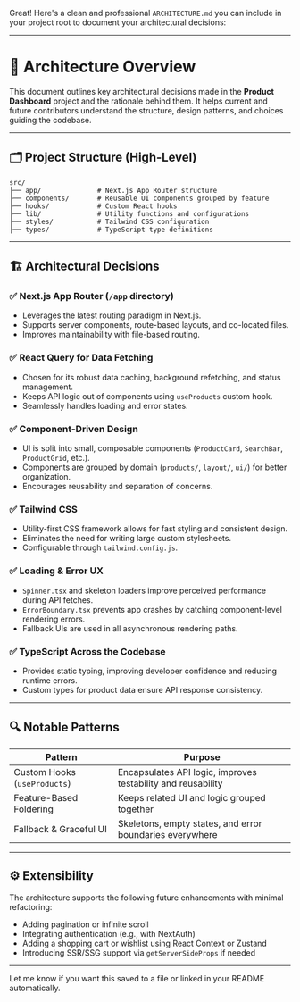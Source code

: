 Great! Here's a clean and professional `ARCHITECTURE.md` you can include in your project root to document your architectural decisions:

---

# 🧠 Architecture Overview

This document outlines key architectural decisions made in the **Product Dashboard** project and the rationale behind them. It helps current and future contributors understand the structure, design patterns, and choices guiding the codebase.

---

## 🗂️ Project Structure (High-Level)

```
src/
├── app/              # Next.js App Router structure
├── components/       # Reusable UI components grouped by feature
├── hooks/            # Custom React hooks
├── lib/              # Utility functions and configurations
├── styles/           # Tailwind CSS configuration
├── types/            # TypeScript type definitions
```

---

## 🏗️ Architectural Decisions

### ✅ **Next.js App Router (`/app` directory)**

* Leverages the latest routing paradigm in Next.js.
* Supports server components, route-based layouts, and co-located files.
* Improves maintainability with file-based routing.

### ✅ **React Query for Data Fetching**

* Chosen for its robust data caching, background refetching, and status management.
* Keeps API logic out of components using `useProducts` custom hook.
* Seamlessly handles loading and error states.

### ✅ **Component-Driven Design**

* UI is split into small, composable components (`ProductCard`, `SearchBar`, `ProductGrid`, etc.).
* Components are grouped by domain (`products/`, `layout/`, `ui/`) for better organization.
* Encourages reusability and separation of concerns.

### ✅ **Tailwind CSS**

* Utility-first CSS framework allows for fast styling and consistent design.
* Eliminates the need for writing large custom stylesheets.
* Configurable through `tailwind.config.js`.

### ✅ **Loading & Error UX**

* `Spinner.tsx` and skeleton loaders improve perceived performance during API fetches.
* `ErrorBoundary.tsx` prevents app crashes by catching component-level rendering errors.
* Fallback UIs are used in all asynchronous rendering paths.

### ✅ **TypeScript Across the Codebase**

* Provides static typing, improving developer confidence and reducing runtime errors.
* Custom types for product data ensure API response consistency.

---

## 🔍 Notable Patterns

| Pattern                      | Purpose                                                      |
| ---------------------------- | ------------------------------------------------------------ |
| Custom Hooks (`useProducts`) | Encapsulates API logic, improves testability and reusability |
| Feature-Based Foldering      | Keeps related UI and logic grouped together                  |
| Fallback & Graceful UI       | Skeletons, empty states, and error boundaries everywhere     |

---

## ⚙️ Extensibility

The architecture supports the following future enhancements with minimal refactoring:

* Adding pagination or infinite scroll
* Integrating authentication (e.g., with NextAuth)
* Adding a shopping cart or wishlist using React Context or Zustand
* Introducing SSR/SSG support via `getServerSideProps` if needed

---

Let me know if you want this saved to a file or linked in your README automatically.
